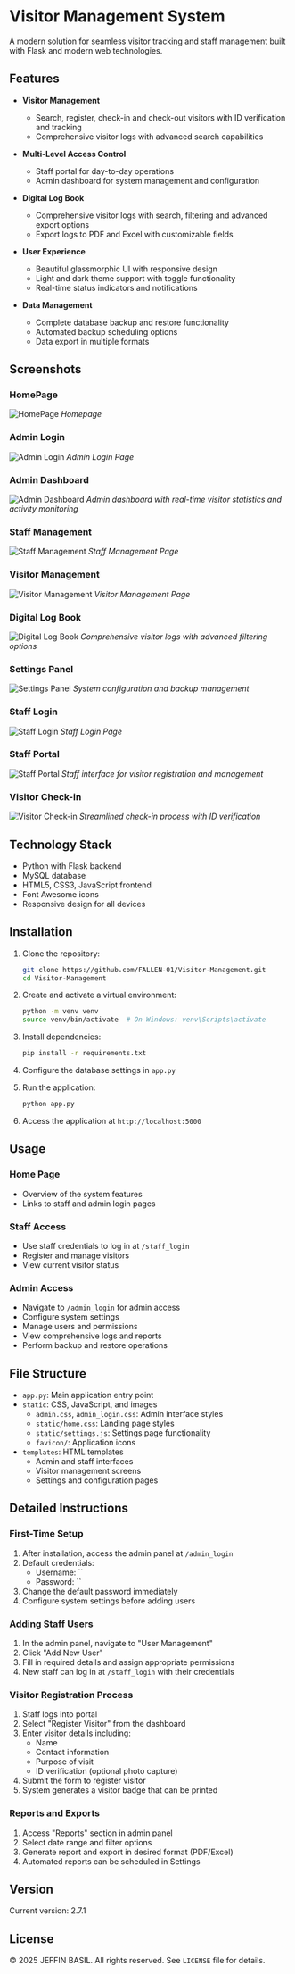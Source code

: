 # Visitor Management System

A modern solution for seamless visitor tracking and staff management built with Flask and modern web technologies.

## Features

- **Visitor Management**
  - Search, register, check-in and check-out visitors with ID verification and tracking
  - Comprehensive visitor logs with advanced search capabilities

- **Multi-Level Access Control**
  - Staff portal for day-to-day operations
  - Admin dashboard for system management and configuration

- **Digital Log Book**
  - Comprehensive visitor logs with search, filtering and advanced export options
  - Export logs to PDF and Excel with customizable fields

- **User Experience**
  - Beautiful glassmorphic UI with responsive design
  - Light and dark theme support with toggle functionality
  - Real-time status indicators and notifications

- **Data Management**
  - Complete database backup and restore functionality
  - Automated backup scheduling options
  - Data export in multiple formats

## Screenshots

### HomePage
![HomePage](screenshots/homepage.png)
*Homepage*

### Admin Login
![Admin Login](screenshots/admin_login.png)
*Admin Login Page*

### Admin Dashboard
![Admin Dashboard](screenshots/admin_dashboard.png)
*Admin dashboard with real-time visitor statistics and activity monitoring*

### Staff Management
![Staff Management](screenshots/staff_manag.png)
*Staff Management Page*

### Visitor Management
![Visitor Management](screenshots/visi_manag.png)
*Visitor Management Page*

### Digital Log Book
![Digital Log Book](screenshots/logbook.png)
*Comprehensive visitor logs with advanced filtering options*

### Settings Panel
![Settings Panel](screenshots/settings.png)
*System configuration and backup management*

### Staff Login
![Staff Login](screenshots/staff_login.png)
*Staff Login Page*

### Staff Portal
![Staff Portal](screenshots/staff_portal.png)
*Staff interface for visitor registration and management*

### Visitor Check-in
![Visitor Check-in](screenshots/visitor_check.png)
*Streamlined check-in process with ID verification*

## Technology Stack

- Python with Flask backend
- MySQL database
- HTML5, CSS3, JavaScript frontend
- Font Awesome icons
- Responsive design for all devices

## Installation

1. Clone the repository:
   ```bash
   git clone https://github.com/FALLEN-01/Visitor-Management.git
   cd Visitor-Management
   ```

2. Create and activate a virtual environment:
   ```bash
   python -m venv venv
   source venv/bin/activate  # On Windows: venv\Scripts\activate
   ```

3. Install dependencies:
   ```bash
   pip install -r requirements.txt
   ```

4. Configure the database settings in `app.py`

5. Run the application:
   ```bash
   python app.py
   ```

6. Access the application at `http://localhost:5000`

## Usage

### Home Page
- Overview of the system features
- Links to staff and admin login pages

### Staff Access
- Use staff credentials to log in at `/staff_login`
- Register and manage visitors
- View current visitor status

### Admin Access
- Navigate to `/admin_login` for admin access
- Configure system settings
- Manage users and permissions
- View comprehensive logs and reports
- Perform backup and restore operations

## File Structure

- `app.py`: Main application entry point
- `static`: CSS, JavaScript, and images
  - `admin.css`, `admin_login.css`: Admin interface styles
  - `static/home.css`: Landing page styles
  - `static/settings.js`: Settings page functionality
  - `favicon/`: Application icons
- `templates`: HTML templates
  - Admin and staff interfaces
  - Visitor management screens
  - Settings and configuration pages


## Detailed Instructions

### First-Time Setup

1. After installation, access the admin panel at `/admin_login`
2. Default credentials:
   - Username: ``
   - Password: ``
3. Change the default password immediately
4. Configure system settings before adding users

### Adding Staff Users

1. In the admin panel, navigate to "User Management"
2. Click "Add New User"
3. Fill in required details and assign appropriate permissions
4. New staff can log in at `/staff_login` with their credentials

### Visitor Registration Process

1. Staff logs into portal
2. Select "Register Visitor" from the dashboard
3. Enter visitor details including:
   - Name
   - Contact information
   - Purpose of visit
   - ID verification (optional photo capture)
4. Submit the form to register visitor
5. System generates a visitor badge that can be printed

### Reports and Exports

1. Access "Reports" section in admin panel
2. Select date range and filter options
3. Generate report and export in desired format (PDF/Excel)
4. Automated reports can be scheduled in Settings

## Version

Current version: 2.7.1

## License

© 2025 JEFFIN BASIL. All rights reserved.
See `LICENSE` file for details.
